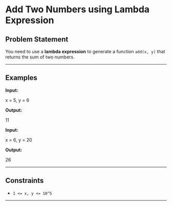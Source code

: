 # Add Two Numbers using Lambda Expression

## Problem Statement
You need to use a **lambda expression** to generate a function `add(x, y)` that returns the sum of two numbers.

---

## Examples

**Input:**  

x = 5, y = 6

**Output:**  

11


**Input:**  

x = 6, y = 20

**Output:**  

26


---

## Constraints
- `1 <= x, y <= 10^5`

---
